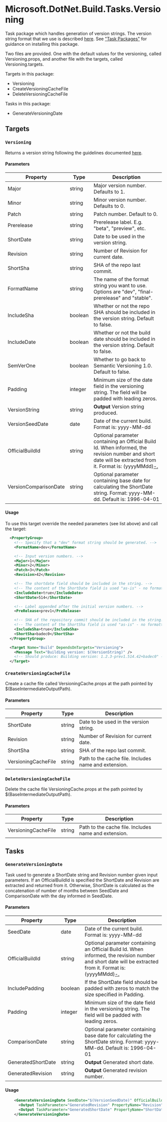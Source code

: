 # Microsoft.DotNet.Build.Tasks.Versioning

Task package which handles generation of version strings. The version string format that we use is described [here](../../Documentation/Versioning). See ["Task Packages"](../../Documentation/TaskPackages.md#usage) for guidance on installing this package.

Two files are provided. One with the default values for the versioning, called Versioning.props, and another file with the targets, called Versioning.targets.

Targets in this package:

 - Versioning
 - CreateVersioningCacheFile
 - DeleteVersioningCacheFile

Tasks in this package:

 - GenerateVersioningDate


## Targets

### `Versioning`

Returns a version string following the guidelines documented [here](../../Documentation/Versioning). 

#### Parameters

Property        | Type        | Description
----------------|-------------|--------------------------------------------------------------------------------
Major           | string      | Major version number. Defaults to 1.
Minor           | string      | Minor version number. Defaults to 0.
Patch           | string      | Patch number. Default to 0.
Prerelease      | string      | Prerelease label. E.g. "beta", "preview", etc.
ShortDate       | string      | Date to be used in the version string.
Revision        | string      | Number of Revision for current date.
ShortSha        | string      | SHA of the repo last commit.
FormatName      | string      | The name of the format string you want to use. Options are "dev", "final-prerelease" and "stable".
IncludeSha      | boolean     | Whether or not the repo SHA should be included in the version string. Default to false.
IncludeDate     | boolean     | Whether or not the build date should be included in the version string. Default to false.
SemVerOne       | boolean     | Whether to go back to Semantic Versioning 1.0. Default to false.
Padding         | integer     | Minimum size of the date field in the versioning string. The field will be padded with leading zeros.
VersionString   | string      | **Output** Version string produced.
VersionSeedDate         | date | Date of the current build. Format is: yyyy-MM-dd
OfficialBuildId         | string | Optional parameter containing an Official Build Id. When informed, the revision number and short date will be extracted from it. Format is: (yyyyMMdd)[-.]([0-9]+)
VersionComparisonDate   | string | Optional parameter containing base date for calculating the ShortDate string. Format: yyyy-MM-dd. Default is: 1996-04-01


#### Usage

To use this target override the needed parameters (see list above) and call the target:

```xml
  <PropertyGroup>
    <!-- Specify that a "dev" format string should be generated. -->
    <FormatName>dev</FormatName>

    <!-- Input version numbers. -->
    <Major>1</Major>
    <Minor>2</Minor>
    <Patch>3</Patch>
    <Revision>42</Revision>

    <!-- The shortdate field should be included in the string. -->
    <!-- The content of the ShortDate field is used "as-is" - no formatting is applied. -->
    <IncludeDate>true</IncludeDate>
    <ShortDate>514</ShortDate>

    <!-- Label appended after the initial version numbers. -->
    <PreRelease>prev1</PreRelease>

    <!-- SHA of the repository commit should be included in the string. -->
    <!-- The content of the ShortSha field is used "as-is" - no formatting is applied. -->
    <IncludeSha>true</IncludeSha>
    <ShortSha>badec0</ShortSha>
  </PropertyGroup>

  <Target Name="Build" DependsOnTargets="Versioning">
    <Message Text="Building version: $(VersionString)" /> 
    <!-- Should produce: Building version: 1.2.3-prev1.514.42+badec0" -->
  </Target>
```

### `CreateVersioningCacheFile`

Create a cache file called VersioningCache.props at the path pointed by $(BaseIntermediateOutputPath).

#### Parameters

Property        | Type        | Description
----------------|-------------|--------------------------------------------------------------------------------
ShortDate       | string      | Date to be used in the version string.
Revision        | string      | Number of Revision for current date.
ShortSha        | string      | SHA of the repo last commit.
VersioningCacheFile | string | Path to the cache file. Includes name and extension.


### `DeleteVersioningCacheFile`

Delete the cache file VersioningCache.props at the path pointed by $(BaseIntermediateOutputPath).

#### Parameters

Property        | Type        | Description
----------------|-------------|--------------------------------------------------------------------------------
VersioningCacheFile | string | Path to the cache file. Includes name and extension.


## Tasks

### `GenerateVersioningDate`

Task used to generate a ShortDate string and Revision number given input parameters.
If an OfficialBuildId is specified the ShortDate and Revision are extracted and returned from it.
Otherwise, ShortDate is calculated as the concatenation of number of months between 
SeedDate and ComparisonDate with the day informed in SeedDate.

#### Parameters

Property            | Type        | Description
--------------------|-------------|--------------------------------------------------------------------------------
SeedDate            | date        | Date of the current build. Format is: yyyy-MM-dd
OfficialBuildId     | string      | Optional parameter containing an Official Build Id. When informed, the revision number and short date will be extracted from it. Format is: (yyyyMMdd)[-.]([0-9]+)
IncludePadding      | boolean     | If the ShortDate field should be padded with zeros to match the size specified in Padding.
Padding             | integer     | Minimum size of the date field in the versioning string. The field will be padded with leading zeros.
ComparisonDate      | string      | Optional parameter containing base date for calculating the ShortDate string. Format: yyyy-MM-dd. Default is: 1996-04-01
GeneratedShortDate  | string      | **Output** Generated short date.
GeneratedRevision   | string      | **Output** Generated revision number.

#### Usage

```xml
    <GenerateVersioningDate SeedDate="$(VersionSeedDate)" OfficialBuildId="$(OfficialBuildId)" ComparisonDate="$(VersionComparisonDate)" IncludePadding="$(ShouldSupportSemVerOne)" Padding="$(Padding)">
      <Output TaskParameter="GeneratedRevision" PropertyName="Revision"  />
      <Output TaskParameter="GeneratedShortDate" PropertyName="ShortDate"  />
    </GenerateVersioningDate>
```
